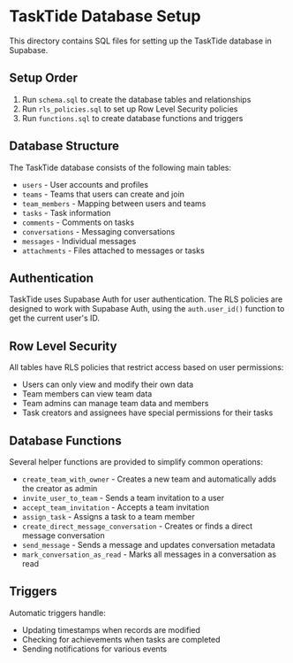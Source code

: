 
# TaskTide Database Setup

This directory contains SQL files for setting up the TaskTide database in Supabase.

## Setup Order

1. Run `schema.sql` to create the database tables and relationships
2. Run `rls_policies.sql` to set up Row Level Security policies
3. Run `functions.sql` to create database functions and triggers

## Database Structure

The TaskTide database consists of the following main tables:

- `users` - User accounts and profiles
- `teams` - Teams that users can create and join
- `team_members` - Mapping between users and teams
- `tasks` - Task information
- `comments` - Comments on tasks
- `conversations` - Messaging conversations
- `messages` - Individual messages
- `attachments` - Files attached to messages or tasks

## Authentication

TaskTide uses Supabase Auth for user authentication. The RLS policies are designed to work with Supabase Auth, using the `auth.user_id()` function to get the current user's ID.

## Row Level Security

All tables have RLS policies that restrict access based on user permissions:

- Users can only view and modify their own data
- Team members can view team data
- Team admins can manage team data and members
- Task creators and assignees have special permissions for their tasks

## Database Functions

Several helper functions are provided to simplify common operations:

- `create_team_with_owner` - Creates a new team and automatically adds the creator as admin
- `invite_user_to_team` - Sends a team invitation to a user
- `accept_team_invitation` - Accepts a team invitation
- `assign_task` - Assigns a task to a team member
- `create_direct_message_conversation` - Creates or finds a direct message conversation
- `send_message` - Sends a message and updates conversation metadata
- `mark_conversation_as_read` - Marks all messages in a conversation as read

## Triggers

Automatic triggers handle:

- Updating timestamps when records are modified
- Checking for achievements when tasks are completed
- Sending notifications for various events
